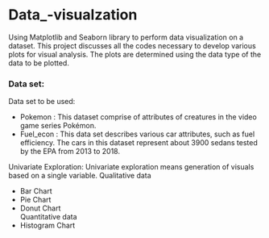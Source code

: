 # Data_-visualzation
Using Matplotlib and Seaborn library to perform data visualization on a dataset. This project discusses all the codes necessary to develop various plots for visual analysis.
The plots are determined using the data type of the data to be plotted.

### Data set:
Data set to be used:
- Pokemon : This dataset comprise of attributes of creatures in the video game series Pokémon.
- Fuel_econ : This data set describes various car attributes, such as fuel efficiency. The cars in this dataset represent about 3900 sedans tested by the EPA from 2013 to 2018.     

Univariate Exploration:
Univariate exploration means generation of visuals based on a single variable.
Qualitative data
  - Bar Chart
  - Pie Chart
  - Donut Chart       
Quantitative data
  - Histogram Chart
